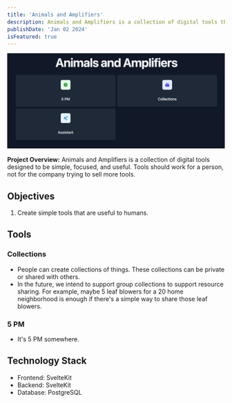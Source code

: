 ```yaml
---
title: 'Animals and Amplifiers'
description: Animals and Amplifiers is a collection of digital tools that are simple, focused, and useful.
publishDate: 'Jan 02 2024'
isFeatured: true
---
```


![Project preview](../../assets/aaa-project-preview.png)

**Project Overview:**
Animals and Amplifiers is a collection of digital tools designed to be simple, focused, and useful. Tools should work for a person, not for the company trying to sell more tools.

## Objectives

1. Create simple tools that are useful to humans.

## Tools

### Collections

- People can create collections of things. These collections can be private or shared with others.
- In the future, we intend to support group collections to support resource sharing. For example, maybe 5 leaf blowers for a 20 home neighborhood is enough if there's a simple way to share those leaf blowers.

### 5 PM

- It's 5 PM somewhere.

## Technology Stack

- Frontend: SvelteKit
- Backend: SvelteKit
- Database: PostgreSQL
